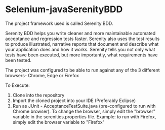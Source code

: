 # Selenium-javaSerenityBDD

The project framework used is called Serenity BDD. 

Serenity BDD helps you write cleaner and more maintainable automated acceptance and regression tests faster. Serenity also uses the test results to produce illustrated, narrative reports that document and describe what your application does and how it works. Serenity tells you not only what tests have been executed, but more importantly, what requirements have been tested.

The project was configured to be able to run against any of the 3 different browsers- Chrome, Edge or Firefox

To Execute:

1. Clone into the repository
2. Import the cloned project into your IDE (Preferably Eclipse)
3. Run as JUnit - AcceptanceTestSuite.java (pre-configured to run with Chrome browser). To change the browser, simply edit the "browser" variable in the serenities.properties file. Example: to run with Firefox, simply edit the browser variable to "Firefox"
